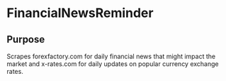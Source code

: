 # FinancialNewsReminder
## Purpose
Scrapes forexfactory.com for daily financial news that might impact the market and x-rates.com for daily updates on popular currency exchange rates.
